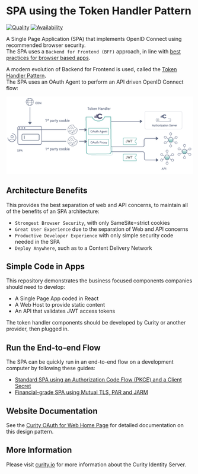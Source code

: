 # SPA using the Token Handler Pattern

[![Quality](https://img.shields.io/badge/quality-test-yellow)](https://curity.io/resources/code-examples/status/)
[![Availability](https://img.shields.io/badge/availability-source-blue)](https://curity.io/resources/code-examples/status/)

A Single Page Application (SPA) that implements OpenID Connect using recommended browser security.\
The SPA uses a `Backend for Frontend (BFF)` approach, in line with [best practices for browser based apps](https://datatracker.ietf.org/doc/html/draft-ietf-oauth-browser-based-apps).

A modern evolution of Backend for Frontend is used, called the [Token Handler Pattern](https://curity.io/resources/learn/the-token-handler-pattern/).\
The SPA uses an OAuth Agent to perform an API driven OpenID Connect flow:

![Logical Components](/doc/images/logical-components.png)

## Architecture Benefits

This provides the best separation of web and API concerns, to maintain all of the benefits of an SPA architecture:

- `Strongest Browser Security`, with only SameSite=strict cookies
- `Great User Experience` due to the separation of Web and API concerns
- `Productive Developer Experience` with only simple security code needed in the SPA
- `Deploy Anywhere`, such as to a Content Delivery Network

## Simple Code in Apps

This repository demonstrates the business focused components companies should need to develop:

- A Single Page App coded in React
- A Web Host to provide static content
- An API that validates JWT access tokens

The token handler components should be developed by Curity or another provider, then plugged in.

## Run the End-to-end Flow

The SPA can be quickly run in an end-to-end flow on a development computer by following these guides:

- [Standard SPA using an Authorization Code Flow (PKCE) and a Client Secret](/doc/Standard.md)
- [Financial-grade SPA using Mutual TLS, PAR and JARM](/doc/Financial.md)

## Website Documentation

See the [Curity OAuth for Web Home Page](https://curity.io/product/token-service/oauth-for-web/) for detailed documentation on this design pattern.

## More Information

Please visit [curity.io](https://curity.io/) for more information about the Curity Identity Server.


